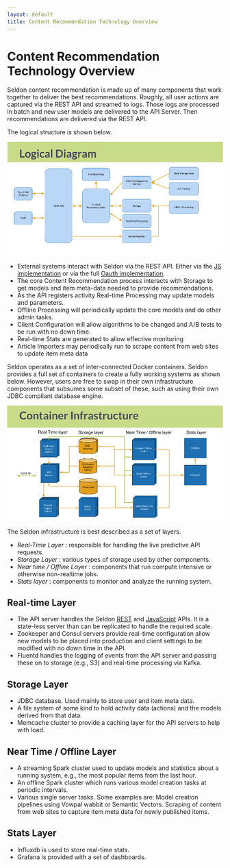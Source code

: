 ```yaml
---
layout: default
title: Content Recommendation Technology Overview
---
```


# Content Recommendation Technology Overview

Seldon content recommendation is made up of many components that work together to deliver the best recommendations. Roughly, all user actions are captured via the REST API and streamed to logs. Those logs are processed in batch and new user models are delivered to the API Server. Then recommendations are delivered via the REST API.

The logical structure is shown below.

![Seldon Logical Diagram](/img/logical.png)

* External systems interact with Seldon via the REST API. Either via the [JS implementation](api-javascript.html) or via the full [Oauth implementation](api-oauth.html). 
* The core Content Recommendation process interacts with Storage to get models and item meta-data needed to provide recommendations.
* As the API registers activity Real-time Processing may update models and parameters.
* Offline Processing will periodically update the core models and do other admin tasks.
* Client Configuration will allow algorithms to be changed and A/B tests to be run with no down time.
* Real-time Stats are generated to allow effective monitoring
* Article Importers may periodically run to scrape content from web sites to update item meta data

Seldon operates as a set of inter-connected Docker containers. Seldon provides a full set of containers to create a fully working systems as shown below. However, users are free to swap in their own infrastructure components that subsumes some subset of these, such as using their own JDBC compliant database engine.

![Seldon Container Diagram](/img/containers.png)

The Seldon infrastructure is best described as a set of layers.

* *Real-Time Layer* : responsible for handling the live predictive API requests.
* *Storage Layer* : various types of storage used by other components.
* *Near time / Offline Layer* : components that run compute intensive or otherwise non-realtime jobs.
* *Stats layer* : components to monitor and analyze the running system.

## Real-time Layer

* The API server handles the Seldon [REST](api-oauth.html) and [JavaScript](api-javascript.html) APIs. It is a state-less server than can be replicated to handle the required scale. 
* Zookeeper and Consul servers provide real-time configuration allow new models to be placed into production and client settings to be modified with no down time in the API.
* Fluentd handles the logging of events from the API server and passing these on to storage (e.g., S3) and real-time processing via Kafka.

## Storage Layer

* JDBC database. Used mainly to store user and item meta data.
* A file system of some kind to hold activity data (actions) and the models derived from that data.
* Memcache cluster to provide a caching layer for the API servers to help with load.

## Near Time / Offline Layer

* A streaming Spark cluster used to update models and statistics about a running system, e.g., the most popular items from the last hour.
* An offline Spark cluster which runs various model creation tasks at periodic intervals.
* Various single server tasks. Some examples are:
Model creation pipelines using Vowpal wabbit or Semantic Vectors. 
Scraping of content from web sites to capture item meta data for newly published items.

## Stats Layer

* Influxdb is used to store real-time stats.
* Grafana is provided with a set of dashboards.



